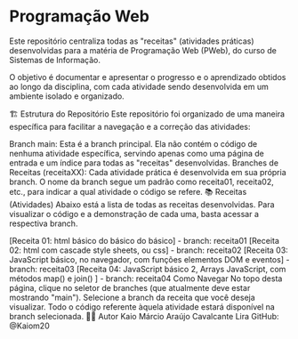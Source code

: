 # Programação Web
Este repositório centraliza todas as "receitas" (atividades práticas) desenvolvidas para a matéria de Programação Web (PWeb), do curso de Sistemas de Informação.

O objetivo é documentar e apresentar o progresso e o aprendizado obtidos ao longo da disciplina, com cada atividade sendo desenvolvida em um ambiente isolado e organizado.

🏗️ Estrutura do Repositório
Este repositório foi organizado de uma maneira específica para facilitar a navegação e a correção das atividades:

Branch main: Esta é a branch principal. Ela não contém o código de nenhuma atividade específica, servindo apenas como uma página de entrada e um índice para todas as "receitas" desenvolvidas.
Branches de Receitas (receitaXX): Cada atividade prática é desenvolvida em sua própria branch. O nome da branch segue um padrão como receita01, receita02, etc., para indicar a qual atividade o código se refere.
📚 Receitas (Atividades)
Abaixo está a lista de todas as receitas desenvolvidas. Para visualizar o código e a demonstração de cada uma, basta acessar a respectiva branch.

[Receita 01: html básico do básico do básico] - branch: receita01
[Receita 02: html com cascade style sheets, ou css] - branch: receita02
[Receita 03: JavaScript básico, no navegador, com funções elementos DOM e eventos] - branch: receita03
[Receita 04: JavaScript básico 2, Arrays JavaScript, com métodos map() e join() ] - branch: receita04
Como Navegar
No topo desta página, clique no seletor de branches (que atualmente deve estar mostrando "main").
Selecione a branch da receita que você deseja visualizar.
Todo o código referente àquela atividade estará disponível na branch selecionada.
👨‍💻 Autor
Kaio Márcio Araújo Cavalcante Lira
GitHub: @Kaiom20
